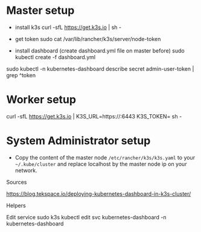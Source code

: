 # Master setup

* install k3s
curl -sfL https://get.k3s.io | sh -


* get token
sudo cat /var/lib/rancher/k3s/server/node-token

* install dashboard (create dashboard.yml file on master before)
sudo kubectl create -f dashboard.yml

sudo kubectl -n kubernetes-dashboard describe secret admin-user-token | grep ^token




# Worker setup

curl -sfL https://get.k3s.io | K3S_URL=https://<master-host>:6443
K3S_TOKEN=<node-token> sh -

# System Administrator setup

- Copy the content of the master node `/etc/rancher/k3s/k3s.yaml` to your
  `~/.kube/cluster` and replace localhost by the master node ip on your network.



Sources 

https://blog.tekspace.io/deploying-kubernetes-dashboard-in-k3s-cluster/


Helpers

Edit service
sudo k3s kubectl edit svc kubernetes-dashboard -n kubernetes-dashboard